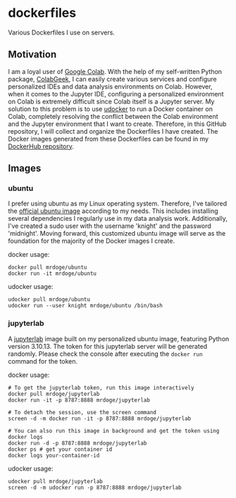 # dockerfiles
Various Dockerfiles I use on servers.

## Motivation
I am a loyal user of [Google Colab](https://colab.research.google.com/). With the help of my self-written Python package, [ColabGeek](https://github.com/yimingsun12138/ColabGeek), I can easily create various services and configure personalized IDEs and data analysis environments on Colab. However, when it comes to the Jupyter IDE, configuring a personalized environment on Colab is extremely difficult since Colab itself is a Jupyter server. My solution to this problem is to use [udocker](https://github.com/indigo-dc/udocker) to run a Docker container on Colab, completely resolving the conflict between the Colab environment and the Jupyter environment that I want to create. Therefore, in this GitHub repository, I will collect and organize the Dockerfiles I have created. The Docker images generated from these Dockerfiles can be found in my [DockerHub repository](https://hub.docker.com/u/mrdoge).

## Images

### ubuntu
I prefer using ubuntu as my Linux operating system. Therefore, I've tailored the [official ubuntu image](https://hub.docker.com/_/ubuntu) according to my needs. This includes installing several dependencies I regularly use in my data analysis work. Additionally, I've created a sudo user with the username 'knight' and the password 'midnight'. Moving forward, this customized ubuntu image will serve as the foundation for the majority of the Docker images I create.

docker usage:
```
docker pull mrdoge/ubuntu
docker run -it mrdoge/ubuntu
```

udocker usage:
```
udocker pull mrdoge/ubuntu
udocker run --user knight mrdoge/ubuntu /bin/bash
```

### jupyterlab
A [jupyterlab](https://jupyterlab.readthedocs.io/en/latest/index.html) image built on my personalized ubuntu image, featuring Python version 3.10.13. The token for this jupyterlab server will be generated randomly. Please check the console after executing the `docker run` command for the token.

docker usage:
```
# To get the jupyterlab token, run this image interactively
docker pull mrdoge/jupyterlab
docker run -it -p 8787:8888 mrdoge/jupyterlab

# To detach the session, use the screen command
screen -d -m docker run -it -p 8787:8888 mrdoge/jupyterlab

# You can also run this image in background and get the token using docker logs
docker run -d -p 8787:8888 mrdoge/jupyterlab
docker ps # get your container id
docker logs your-container-id
```

udocker usage:
```
udocker pull mrdoge/jupyterlab
screen -d -m udocker run -p 8787:8888 mrdoge/jupyterlab
```
